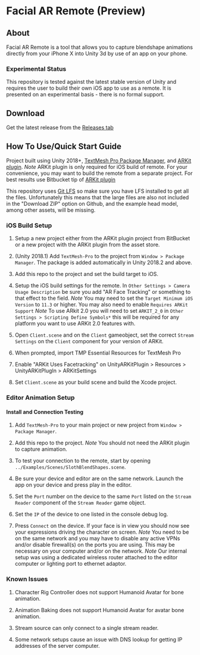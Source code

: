 # Facial AR Remote (Preview)

## About

Facial AR Remote is a tool that allows you to capture blendshape animations directly from your iPhone X into Unity 3d by use of an app on your phone.

### Experimental Status

This repository is tested against the latest stable version of Unity and requires the user to build their own iOS app to use as a remote. It is presented on an experimental basis - there is no formal support.

## Download
Get the latest release from the [Releases tab](https://github.com/Unity-Technologies/facial-ar-remote/releases)

## How To Use/Quick Start Guide  

Project built using Unity 2018+, [TextMesh Pro Package Manager](https://docs.unity3d.com/Packages/com.unity.textmeshpro@1.2/manual/index.html), and [ARKit plugin](https://assetstore.unity.com/packages/essentials/tutorial-projects/unity-arkit-plugin-92515). 
*Note* ARKit plugin is only required for iOS build of remote. For your convenience, you may want to build the remote from a separate project. For best results use Bitbucket tip of [ARKit plugin](https://bitbucket.org/Unity-Technologies/unity-arkit-plugin)

This repository uses [Git LFS](https://git-lfs.github.com/) so make sure you have LFS installed to get all the files. Unfortunately this means that the large files are also not included in the "Download ZIP" option on Github, and the example head model, among other assets, will be missing.

### iOS Build Setup

1. Setup a new project either from the ARKit plugin project from BitBucket or a new project with the ARKit plugin from the asset store.

2. (Unity 2018.1) Add `TextMesh-Pro` to the project from `Window > Package Manager`. The package is added automatically in Unity 2018.2 and above.

3. Add this repo to the project and set the build target to iOS.

4. Setup the iOS build settings for the remote. In `Other Settings > Camera Usage Description` be sure you add "AR Face Tracking" or something to that effect to the field. 
*Note* You may need to set the `Target Minimum iOS Version` to `11.3` or higher. You may also need to enable `Requires ARKit Support`
*Note* To use ARkit 2.0 you will need to set `ARKIT_2_0` in `Other Settings > Scripting Define Symbols*` this will be required for any platform you want to use ARKit 2.0 features with.

5. Open `Client.scene` and on the `Client` gameobject, set the correct `Stream Settings` on the `Client` component for your version of ARKit.

6. When prompted, import TMP Essential Resources for TextMesh Pro

7. Enable "ARKit Uses Facetracking" on UnityARKitPlugin > Resources > UnityARKitPlugIn > ARKitSettings

8. Set `Client.scene` as your build scene and build the Xcode project.

### Editor Animation Setup

#### Install and Connection Testing

1. Add `TextMesh-Pro` to your main project or new project from `Window > Package Manager`.

2. Add this repo to the project.
*Note* You should not need the ARKit plugin to capture animation.

3. To test your connection to the remote, start by opening `../Examples/Scenes/SlothBlendShapes.scene`.

4. Be sure your device and editor are on the same network. Launch the app on your device and press play in the editor.

5. Set the `Port` number on the device to the same `Port` listed on the `Stream Reader` component of the `Stream Reader` game object.

6. Set the `IP` of the device to one listed in the console debug log.

7. Press `Connect` on the device. If your face is in view you should now see your expressions driving the character on screen.
*Note* You need to be on the same network and you may have to disable any active VPNs and/or disable firewall(s) on the ports you are using. This may be necessary on your computer and/or on the network.
*Note* Our internal setup was using a dedicated wireless router attached to the editor computer or lighting port to ethernet adaptor.


### Known Issues

1. Character Rig Controller does not support Humanoid Avatar for bone animation.

2. Animation Baking does not support Humanoid Avatar for avatar bone animation.

3. Stream source can only connect to a single stream reader.

4. Some network setups cause an issue with DNS lookup for getting IP addresses of the server computer.
